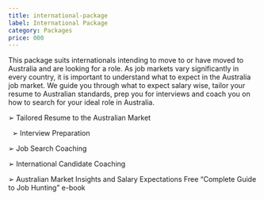 ```yaml
---
title: international-package
label: International Package
category: Packages
price: 000
---
```

This package suits internationals intending to move to or have moved to Australia and are looking for a role. As job markets vary significantly in every country, it is important to understand what to expect in the Australia job market. We guide you through what to expect salary wise, tailor your resume to Australian standards, prep you for interviews and coach you on how to search for your ideal role in Australia.

➢	Tailored Resume to the Australian Market 	

 
➢	Interview Preparation

➢	Job Search Coaching 

➢	International Candidate Coaching 

➢	Australian Market Insights and Salary Expectations Free “Complete Guide to Job Hunting” e-book
